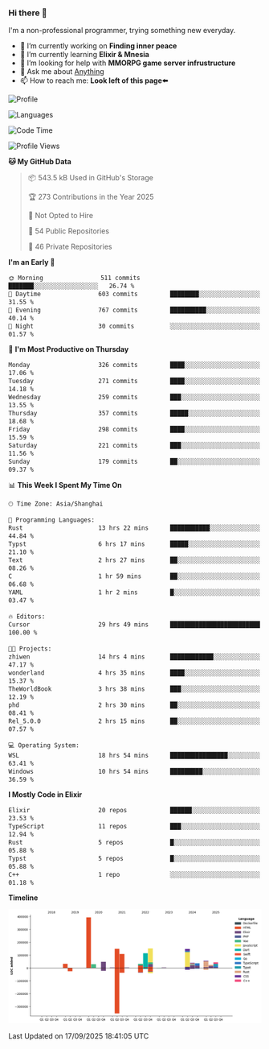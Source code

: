 ### Hi there 👋

I'm a non-professional programmer, trying something new everyday.

<!--
**dyzdyz010/dyzdyz010** is a ✨ _special_ ✨ repository because its `README.md` (this file) appears on your GitHub profile.
-->

- 🔭 I’m currently working on **Finding inner peace**
- 🌱 I’m currently learning **Elixir & Mnesia**
- 🤔 I’m looking for help with **MMORPG game server infrustructure**
- 💬 Ask me about [Anything](https://github.com/dyzdyz010/dyzdyz010/issues)
- 📫 How to reach me: **Look left of this page⬅️**

<!-- - 👯 I’m looking to collaborate on
- 😄 Pronouns: ...
- ⚡ Fun fact: ...
 -->
 
![Profile](https://github-readme-stats.vercel.app/api?username=dyzdyz010&count_private=true&show_icons=true&theme=dracula)

![Languages](https://github-readme-stats.vercel.app/api/top-langs/?username=dyzdyz010&layout=compact&theme=dracula)

<!--START_SECTION:waka-->
![Code Time](http://img.shields.io/badge/Code%20Time-2%2C116%20hrs%2044%20mins-blue)

![Profile Views](http://img.shields.io/badge/Profile%20Views-0-blue)

**🐱 My GitHub Data** 

> 📦 543.5 kB Used in GitHub's Storage 
 > 
> 🏆 273 Contributions in the Year 2025
 > 
> 🚫 Not Opted to Hire
 > 
> 📜 54 Public Repositories 
 > 
> 🔑 46 Private Repositories 
 > 
**I'm an Early 🐤** 

```text
🌞 Morning                511 commits         ███████░░░░░░░░░░░░░░░░░░   26.74 % 
🌆 Daytime                603 commits         ████████░░░░░░░░░░░░░░░░░   31.55 % 
🌃 Evening                767 commits         ██████████░░░░░░░░░░░░░░░   40.14 % 
🌙 Night                  30 commits          ░░░░░░░░░░░░░░░░░░░░░░░░░   01.57 % 
```
📅 **I'm Most Productive on Thursday** 

```text
Monday                   326 commits         ████░░░░░░░░░░░░░░░░░░░░░   17.06 % 
Tuesday                  271 commits         ████░░░░░░░░░░░░░░░░░░░░░   14.18 % 
Wednesday                259 commits         ███░░░░░░░░░░░░░░░░░░░░░░   13.55 % 
Thursday                 357 commits         █████░░░░░░░░░░░░░░░░░░░░   18.68 % 
Friday                   298 commits         ████░░░░░░░░░░░░░░░░░░░░░   15.59 % 
Saturday                 221 commits         ███░░░░░░░░░░░░░░░░░░░░░░   11.56 % 
Sunday                   179 commits         ██░░░░░░░░░░░░░░░░░░░░░░░   09.37 % 
```


📊 **This Week I Spent My Time On** 

```text
🕑︎ Time Zone: Asia/Shanghai

💬 Programming Languages: 
Rust                     13 hrs 22 mins      ███████████░░░░░░░░░░░░░░   44.84 % 
Typst                    6 hrs 17 mins       █████░░░░░░░░░░░░░░░░░░░░   21.10 % 
Text                     2 hrs 27 mins       ██░░░░░░░░░░░░░░░░░░░░░░░   08.26 % 
C                        1 hr 59 mins        ██░░░░░░░░░░░░░░░░░░░░░░░   06.68 % 
YAML                     1 hr 2 mins         █░░░░░░░░░░░░░░░░░░░░░░░░   03.47 % 

🔥 Editors: 
Cursor                   29 hrs 49 mins      █████████████████████████   100.00 % 

🐱‍💻 Projects: 
zhiwen                   14 hrs 4 mins       ████████████░░░░░░░░░░░░░   47.17 % 
wonderland               4 hrs 35 mins       ████░░░░░░░░░░░░░░░░░░░░░   15.37 % 
TheWorldBook             3 hrs 38 mins       ███░░░░░░░░░░░░░░░░░░░░░░   12.19 % 
phd                      2 hrs 30 mins       ██░░░░░░░░░░░░░░░░░░░░░░░   08.41 % 
Rel_5.0.0                2 hrs 15 mins       ██░░░░░░░░░░░░░░░░░░░░░░░   07.57 % 

💻 Operating System: 
WSL                      18 hrs 54 mins      ████████████████░░░░░░░░░   63.41 % 
Windows                  10 hrs 54 mins      █████████░░░░░░░░░░░░░░░░   36.59 % 
```

**I Mostly Code in Elixir** 

```text
Elixir                   20 repos            ██████░░░░░░░░░░░░░░░░░░░   23.53 % 
TypeScript               11 repos            ███░░░░░░░░░░░░░░░░░░░░░░   12.94 % 
Rust                     5 repos             █░░░░░░░░░░░░░░░░░░░░░░░░   05.88 % 
Typst                    5 repos             █░░░░░░░░░░░░░░░░░░░░░░░░   05.88 % 
C++                      1 repo              ░░░░░░░░░░░░░░░░░░░░░░░░░   01.18 % 
```



**Timeline**

![Lines of Code chart](https://raw.githubusercontent.com/dyzdyz010/dyzdyz010/master/assets/bar_graph.png)


 Last Updated on 17/09/2025 18:41:05 UTC
<!--END_SECTION:waka-->

